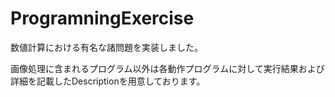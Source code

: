 # ProgramningExercise

数値計算における有名な諸問題を実装しました。

画像処理に含まれるプログラム以外は各動作プログラムに対して実行結果および詳細を記載したDescriptionを用意しております。
